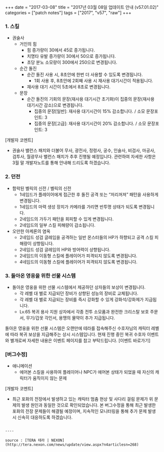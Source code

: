 +++
date = "2017-03-08"
title = "2017년 03월 08일 업데이트 안내 (v57.01.02)"
categories = ["patch notes"]
tags = ["2017", "v57", "raw"]
+++

### 1. 스킬
- 권술사
  - 거인의 힘
    - 힘 증가량이 30에서 45로 증가됩니다.
    - 치명타 유발 증가량이 30에서 50으로 증가됩니다.
    - 초당 분노 소모량이 300에서 250으로 변경됩니다.
  - 순간 돌진
    - 순간 돌진 사용 시, 8초안에 한번 더 사용할 수 있도록 변경됩니다.
      - 1회 사용 후, 8초안에 2회째 사용 시 재사용 대기시간이 적용됩니다.
    - 재사용 대기 시간이 5초에서 8초로 변경됩니다.
  - 문장
    - 순간 돌진의 기회의 문장(재사용 대기시간 초기화)이 집중의 문장(재사용 대기시간 감소)으로 변경됩니다.
      - 집중의 문장[일반]: 재사용 대기시간이 15% 감소합니다. / 소모 문장포인트: 3
      - 집중의 문장[고급]: 재사용 대기시간이 20% 감소합니다. / 소모 문장포인트: 3

[개발자 코멘트]
- 권술사 밸런스 패치와 더불어 무사, 광전사, 정령사, 궁수, 인술사, 비검사, 마공사, 검투사, 월광무사 밸런스 패치가 추후 진행될 예정입니다.
관련하여 자세한 사항은 3월 말 개발자노트를 통해 안내해 드리도록 하겠습니다.

### 2. 던전
- 함락된 벨릭의 신전 / 벨릭의 신전
  - 1네임드가 플레이어에게 접근한 후 돌진 공격 또는 “저리꺼져” 패턴을 사용하게 변경됩니다.
  - 1네임드의 마력 생성 장치가 카메라를 가리면 반투명 상태가 되도록 변경됩니다.
  - 2네임드의 가두기 패턴을 회피할 수 있게 변경됩니다.
  - 2네임드의 일부 스킬 피해량이 감소됩니다.
- 오만한 아케론의 염옥
  - 2네임드 성검 글레임을 공격하는 일반 몬스터들의 HP가 하향되고 공격 스킬 피해량이 상향됩니다.
  - 2네임드 성검 글레임의 HP와 방어력이 상향됩니다.
  - 2네임드의 이동형 스킬에 플레이어가 피격되지 않도록 변경됩니다.
  - 4네임드의 이동형 스킬에 플레이어가 피격되지 않도록 변경됩니다.

### 3. 돌아온 영웅을 위한 선물 시스템
- 돌아온 영웅을 위한 선물 시스템에서 제공하던 상자들의 보상이 변경됩니다.
  - 각 레벨 대 별로 지급되던 장비가 상향된 성능의 장비로 교체됩니다.
  - 각 레벨 대 별로 지급되는 장비를 즉시 강화할 수 있게 강화석/강화제가 지급됩니다.
  - Lv.65 복귀 용사 지원 상자에서 각종 전투 소모품과 완전한 크리스탈 보호 주문서, 무기/갑옷 각인서, 용맹의 물약이 추가 지급됩니다.

돌아온 영웅을 위한 선물 시스템은 오랜만에 테라를 접속해주신 수호자님의 캐릭터 레벨에 따라 복귀 보상을 지급해주는 상시 시스템입니다. 현재 진행 중인 복귀 수호자 이벤트와 별개로써 자세한 내용은 이벤트 페이지를 참고 부탁드립니다. [이벤트 바로가기]

### [버그수정]
- 애니메이션
  - 에어본 스킬을 사용하여 플레이어나 NPC가 에어본 상태가 되었을 때 자신의 캐릭터가 움직이지 않는 문제

[개발자 코멘트]
- 최근 포화의 전장에서 발생하고 있는 캐릭터 멈춤 현상 및 사다리 걸림 문제가 위 문제의 발생 원인과 동일한 것으로 확인되었습니다. 본 버그수정을 통해 최근 발생한 포화의 전장 문제들이 해결될 예정이며, 지속적인 모니터링을 통해 추가 문제 발생 시 신속히 대응하도록 하겠습니다.
```

----

source : [TERA 테라 | NEXON](http://tera.nexon.com/news/update/view.aspx?n4articlesn=268)
